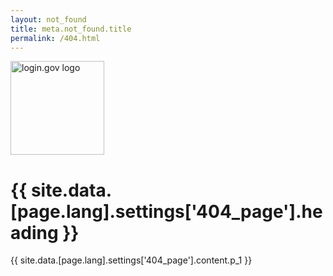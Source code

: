 ```yaml
---
layout: not_found
title: meta.not_found.title
permalink: /404.html
---
```


<div class="site-wrapper-inner">
  <div class="cover-container">
    <div class="masthead clearfix">
      <div class="inner">
        <img src="{{ site.baseurl }}/assets/img/logo-white.svg" width="150" alt="login.gov logo" class='masthead-brand'/>
      </div>
    </div>
    <div class="inner cover">
      <h1 class="sans-serif">
        {{ site.data.[page.lang].settings['404_page'].heading }}
      </h1>
      <p class="sans-serif">
        {{ site.data.[page.lang].settings['404_page'].content.p_1 }}
      </p>
    </div>
  </div>
</div>
